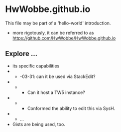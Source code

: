 # HwWobbe.github.io
This file may be part of a 'hello-world' introduction.

* more rigotously, it can be referred to as https://github.com/HwWobbe/HwWobbe.github.io

## Explore ...

* its specific capabilities
* * -03-31: can it be used via StackEdit?
* * * Can it host a TW5 instance?
* * * Conformed the ability to edit this via SysH.
* * ...
* Gists are being used, too.
